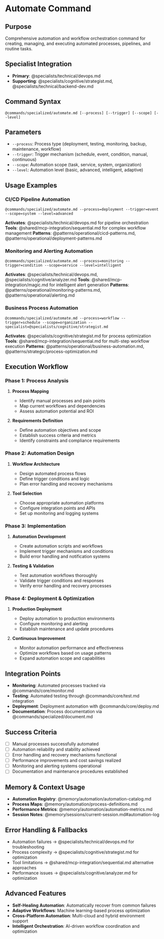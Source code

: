 # Automate Command

## Purpose
Comprehensive automation and workflow orchestration command for creating, managing, and executing automated processes, pipelines, and routine tasks.

## Specialist Integration
- **Primary**: @specialists/technical/devops.md
- **Supporting**: @specialists/cognitive/strategist.md, @specialists/technical/backend-dev.md

## Command Syntax
```
@commands/specialized/automate.md [--process] [--trigger] [--scope] [--level]
```

## Parameters
- `--process`: Process type (deployment, testing, monitoring, backup, maintenance, workflow)
- `--trigger`: Trigger mechanism (schedule, event, condition, manual, continuous)
- `--scope`: Automation scope (task, service, system, organization)
- `--level`: Automation level (basic, advanced, intelligent, adaptive)

## Usage Examples

### CI/CD Pipeline Automation
```
@commands/specialized/automate.md --process=deployment --trigger=event --scope=system --level=advanced
```
**Activates**: @specialists/technical/devops.md for pipeline orchestration
**Tools**: @shared/mcp-integration/sequential.md for complex workflow management
**Patterns**: @patterns/operational/cicd-patterns.md, @patterns/operational/deployment-patterns.md

### Monitoring and Alerting Automation
```
@commands/specialized/automate.md --process=monitoring --trigger=condition --scope=service --level=intelligent
```
**Activates**: @specialists/technical/devops.md, @specialists/cognitive/analyzer.md
**Tools**: @shared/mcp-integration/magic.md for intelligent alert generation
**Patterns**: @patterns/operational/monitoring-patterns.md, @patterns/operational/alerting.md

### Business Process Automation
```
@commands/specialized/automate.md --process=workflow --trigger=schedule --scope=organization --specialist=@specialists/cognitive/strategist.md
```
**Activates**: @specialists/cognitive/strategist.md for process optimization
**Tools**: @shared/mcp-integration/sequential.md for multi-step workflow execution
**Patterns**: @patterns/operational/business-automation.md, @patterns/strategic/process-optimization.md

## Execution Workflow

### Phase 1: Process Analysis
1. **Process Mapping**
   - Identify manual processes and pain points
   - Map current workflows and dependencies
   - Assess automation potential and ROI

2. **Requirements Definition**
   - Define automation objectives and scope
   - Establish success criteria and metrics
   - Identify constraints and compliance requirements

### Phase 2: Automation Design
1. **Workflow Architecture**
   - Design automated process flows
   - Define trigger conditions and logic
   - Plan error handling and recovery mechanisms

2. **Tool Selection**
   - Choose appropriate automation platforms
   - Configure integration points and APIs
   - Set up monitoring and logging systems

### Phase 3: Implementation
1. **Automation Development**
   - Create automation scripts and workflows
   - Implement trigger mechanisms and conditions
   - Build error handling and notification systems

2. **Testing & Validation**
   - Test automation workflows thoroughly
   - Validate trigger conditions and responses
   - Verify error handling and recovery processes

### Phase 4: Deployment & Optimization
1. **Production Deployment**
   - Deploy automation to production environments
   - Configure monitoring and alerting
   - Establish maintenance and update procedures

2. **Continuous Improvement**
   - Monitor automation performance and effectiveness
   - Optimize workflows based on usage patterns
   - Expand automation scope and capabilities

## Integration Points
- **Monitoring**: Automated processes tracked via @commands/core/monitor.md
- **Testing**: Automated testing through @commands/core/test.md integration
- **Deployment**: Deployment automation with @commands/core/deploy.md
- **Documentation**: Process documentation via @commands/specialized/document.md

## Success Criteria
- [ ] Manual processes successfully automated
- [ ] Automation reliability and stability achieved
- [ ] Error handling and recovery mechanisms functional
- [ ] Performance improvements and cost savings realized
- [ ] Monitoring and alerting systems operational
- [ ] Documentation and maintenance procedures established

## Memory & Context Usage
- **Automation Registry**: @memory/automation/automation-catalog.md
- **Process Maps**: @memory/automation/process-definitions.md
- **Performance Metrics**: @memory/automation/automation-metrics.md
- **Session Notes**: @memory/sessions/current-session.md#automation-log

## Error Handling & Fallbacks
- Automation failures → @specialists/technical/devops.md for troubleshooting
- Process complexity → @specialists/cognitive/strategist.md for optimization
- Tool limitations → @shared/mcp-integration/sequential.md alternative approaches
- Performance issues → @specialists/cognitive/analyzer.md for optimization

## Advanced Features
- **Self-Healing Automation**: Automatically recover from common failures
- **Adaptive Workflows**: Machine learning-based process optimization
- **Cross-Platform Automation**: Multi-cloud and hybrid environment support
- **Intelligent Orchestration**: AI-driven workflow coordination and optimization